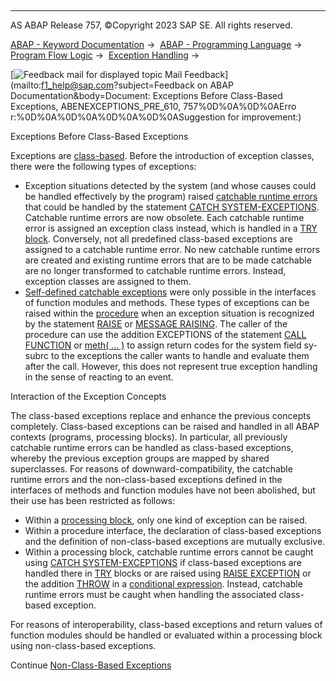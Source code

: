   

* * *

AS ABAP Release 757, ©Copyright 2023 SAP SE. All rights reserved.

[ABAP - Keyword Documentation](https://help.sap.com/doc/abapdocu_757_index_htm/7.57/en-US/abenabap.htm) →  [ABAP - Programming Language](https://help.sap.com/doc/abapdocu_757_index_htm/7.57/en-US/abenabap_reference.htm) →  [Program Flow Logic](https://help.sap.com/doc/abapdocu_757_index_htm/7.57/en-US/abenabap_flow_logic.htm) →  [Exception Handling](https://help.sap.com/doc/abapdocu_757_index_htm/7.57/en-US/abenabap_exceptions.htm) → 

 [![](Mail.gif?object=Mail.gif&sap-language=EN "Feedback mail for displayed topic") Mail Feedback](mailto:f1_help@sap.com?subject=Feedback on ABAP Documentation&body=Document: Exceptions Before Class-Based Exceptions, ABENEXCEPTIONS_PRE_610, 757%0D%0A%0D%0AErro
r:%0D%0A%0D%0A%0D%0A%0D%0ASuggestion for improvement:)

Exceptions Before Class-Based Exceptions

Exceptions are [class-based](https://help.sap.com/doc/abapdocu_757_index_htm/7.57/en-US/abenexceptions.htm). Before the introduction of exception classes, there were the following types of exceptions:

-   Exception situations detected by the system (and whose causes could be handled effectively by the program) raised [catchable runtime errors](https://help.sap.com/doc/abapdocu_757_index_htm/7.57/en-US/abensystem-exceptions.htm) that could be handled by the statement [CATCH SYSTEM-EXCEPTIONS](https://help.sap.com/doc/abapdocu_757_index_htm/7.57/en-US/abapcatch_sys.htm). Catchable runtime errors are now obsolete. Each catchable runtime error is assigned an exception class instead, which is handled in a [TRY block](https://help.sap.com/doc/abapdocu_757_index_htm/7.57/en-US/abaptry.htm). Conversely, not all predefined class-based exceptions are assigned to a catchable runtime error. No new catchable runtime errors are created and existing runtime errors that are to be made catchable are no longer transformed to catchable runtime errors. Instead, exception classes are assigned to them.
-   [Self-defined catchable exceptions](https://help.sap.com/doc/abapdocu_757_index_htm/7.57/en-US/abenexceptions_non_class.htm) were only possible in the interfaces of function modules and methods. These types of exceptions can be raised within the [procedure](https://help.sap.com/doc/abapdocu_757_index_htm/7.57/en-US/abenprocedure_glosry.htm "Glossary Entry") when an exception situation is recognized by the statement [RAISE](https://help.sap.com/doc/abapdocu_757_index_htm/7.57/en-US/abapraise_exception.htm) or [MESSAGE RAISING](https://help.sap.com/doc/abapdocu_757_index_htm/7.57/en-US/abapmessage_raising.htm). The caller of the procedure can use the addition EXCEPTIONS of the statement [CALL FUNCTION](https://help.sap.com/doc/abapdocu_757_index_htm/7.57/en-US/abapcall_function.htm) or [meth( ... )](https://help.sap.com/doc/abapdocu_757_index_htm/7.57/en-US/abapcall_method_static_short.htm) to assign return codes for the system field sy-subrc to the exceptions the caller wants to handle and evaluate them after the call. However, this does not represent true exception handling in the sense of reacting to an event.

Interaction of the Exception Concepts   

The class-based exceptions replace and enhance the previous concepts completely. Class-based exceptions can be raised and handled in all ABAP contexts (programs, processing blocks). In particular, all previously catchable runtime errors can be handled as class-based exceptions, whereby the previous exception groups are mapped by shared superclasses. For reasons of downward-compatibility, the catchable runtime errors and the non-class-based exceptions defined in the interfaces of methods and function modules have not been abolished, but their use has been restricted as follows:

-   Within a [processing block](https://help.sap.com/doc/abapdocu_757_index_htm/7.57/en-US/abenprocessing_block_glosry.htm "Glossary Entry"), only one kind of exception can be raised.
-   Within a procedure interface, the declaration of class-based exceptions and the definition of non-class-based exceptions are mutually exclusive.
-   Within a processing block, catchable runtime errors cannot be caught using [CATCH SYSTEM-EXCEPTIONS](https://help.sap.com/doc/abapdocu_757_index_htm/7.57/en-US/abapcatch_sys.htm) if class-based exceptions are handled there in [TRY](https://help.sap.com/doc/abapdocu_757_index_htm/7.57/en-US/abaptry.htm) blocks or are raised using [RAISE EXCEPTION](https://help.sap.com/doc/abapdocu_757_index_htm/7.57/en-US/abapraise_exception.htm) or the addition [THROW](https://help.sap.com/doc/abapdocu_757_index_htm/7.57/en-US/abenconditional_expression_result.htm) in a [conditional expression](https://help.sap.com/doc/abapdocu_757_index_htm/7.57/en-US/abenconditional_expressions.htm). Instead, catchable runtime errors must be caught when handling the associated class-based exception.

For reasons of interoperability, class-based exceptions and return values of function modules should be handled or evaluated within a processing block using non-class-based exceptions.

Continue
[Non-Class-Based Exceptions](https://help.sap.com/doc/abapdocu_757_index_htm/7.57/en-US/abenexceptions_non_class.htm)